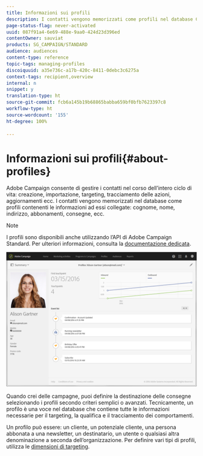 ```yaml
---
title: Informazioni sui profili
description: I contatti vengono memorizzati come profili nel database Campaign e aggiornati nel corso dell’intero ciclo di vita.
page-status-flag: never-activated
uuid: 087f91a4-6e69-488e-9aa0-424d23d396ed
contentOwner: sauviat
products: SG_CAMPAIGN/STANDARD
audience: audiences
content-type: reference
topic-tags: managing-profiles
discoiquuid: a35e736c-a17b-420c-8411-0debc3c6275a
context-tags: recipient,overview
internal: n
snippet: y
translation-type: ht
source-git-commit: fcb6a145b19b68865babba659bf0bfb7623397c8
workflow-type: ht
source-wordcount: '155'
ht-degree: 100%

---
```



# Informazioni sui profili{#about-profiles}

Adobe Campaign consente di gestire i contatti nel corso dell’intero ciclo di vita: creazione, importazione, targeting, tracciamento delle azioni, aggiornamenti ecc. I contatti vengono memorizzati nel database come profili contenenti le informazioni ad essi collegate: cognome, nome, indirizzo, abbonamenti, consegne, ecc.

>[!NOTE]
>
>I profili sono disponibili anche utilizzando l’API di Adobe Campaign Standard. Per ulteriori informazioni, consulta la [documentazione dedicata](../../api/using/retrieving-profiles.md).

![](assets/marketing_history.png)

Quando crei delle campagne, puoi definire la destinazione delle consegne selezionando i profili secondo criteri semplici o avanzati. Tecnicamente, un profilo è una voce nel database che contiene tutte le informazioni necessarie per il targeting, la qualifica e il tracciamento dei comportamenti.

Un profilo può essere: un cliente, un potenziale cliente, una persona abbonata a una newsletter, un destinatario, un utente o qualsiasi altra denominazione a seconda dell’organizzazione. Per definire vari tipi di profili, utilizza le [dimensioni di targeting](../../automating/using/query.md#targeting-dimensions-and-resources).
